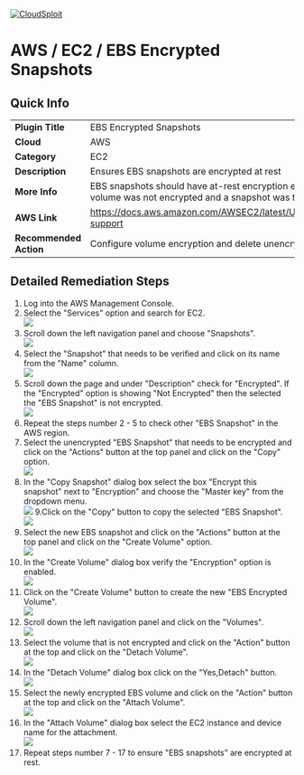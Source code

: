 [![CloudSploit](https://cloudsploit.com/img/logo-new-big-text-100.png "CloudSploit")](https://cloudsploit.com)

# AWS / EC2 / EBS Encrypted Snapshots

## Quick Info

| | |
|-|-|
| **Plugin Title** | EBS Encrypted Snapshots |
| **Cloud** | AWS |
| **Category** | EC2 |
| **Description** | Ensures EBS snapshots are encrypted at rest |
| **More Info** | EBS snapshots should have at-rest encryption enabled through AWS using KMS. If the volume was not encrypted and a snapshot was taken the snapshot will be unencrypted. |
| **AWS Link** | https://docs.aws.amazon.com/AWSEC2/latest/UserGuide/EBSSnapshots.html#encryption-support |
| **Recommended Action** | Configure volume encryption and delete unencrypted EBS snapshots. |

## Detailed Remediation Steps
1. Log into the AWS Management Console.
2. Select the "Services" option and search for EC2. </br> <img src="/resources/aws/ec2/ebs-encrypted-snapshots/step2.png"/>
3. Scroll down the left navigation panel and choose "Snapshots". </br>  <img src="/resources/aws/ec2/ebs-encrypted-snapshots/step3.png"/>
4. Select the "Snapshot" that needs to be verified and click on its name from the "Name" column.</br> <img src="/resources/aws/ec2/ebs-encrypted-snapshots/step4.png"/>
5. Scroll down the page and under "Description" check for "Encrypted". If the "Encrypted" option is showing "Not Encrypted" then the selected the "EBS Snapshot" is not encrypted.</br> <img src="/resources/aws/ec2/ebs-encrypted-snapshots/step5.png"/>
6. Repeat the steps number 2 - 5 to check other "EBS Snapshot" in the AWS region.</br>
7. Select the unencrypted "EBS Snapshot" that needs to be encrypted and click on the "Actions" button at the top panel and click on the "Copy" option.</br> <img src="/resources/aws/ec2/ebs-encrypted-snapshots/step7.png"/>
8. In the "Copy Snapshot" dialog box select the box "Encrypt this snapshot" next to "Encryption" and choose the "Master key" from the dropdown menu.</br> <img src="/resources/aws/ec2/ebs-encrypted-snapshots/step8.png"/>
9.Click on the "Copy" button to copy the selected "EBS Snapshot". </br> <img src="/resources/aws/ec2/ebs-encrypted-snapshots/step9.png"/>
10. Select the new EBS snapshot and click on the "Actions" button at the top panel and click on the "Create Volume" option.</br> <img src="/resources/aws/ec2/ebs-encrypted-snapshots/step10.png"/>
11. In the "Create Volume" dialog box verify the "Encryption" option is enabled.</br> <img src="/resources/aws/ec2/ebs-encrypted-snapshots/step11.png"/>
12. Click on the "Create Volume" button to create the new "EBS Encrypted Volume".</br> <img src="/resources/aws/ec2/ebs-encrypted-snapshots/step12.png"/>
13. Scroll down the left navigation panel and click on the "Volumes".</br> <img src="/resources/aws/ec2/ebs-encrypted-snapshots/step13.png"/>
14. Select the volume that is not encrypted and click on the "Action" button at the top and click on the "Detach Volume".</br> <img src="/resources/aws/ec2/ebs-encrypted-snapshots/step14.png"/>
15. In the "Detach Volume" dialog box click on the "Yes,Detach" button. </br> <img src="/resources/aws/ec2/ebs-encrypted-snapshots/step15.png"/>
16. Select the newly encrypted EBS volume and click on the "Action" button at the top and click on the "Attach Volume".</br> <img src="/resources/aws/ec2/ebs-encrypted-snapshots/step16.png"/>
17. In the "Attach Volume" dialog box select the EC2 instance and device name for the attachment.</br> <img src="/resources/aws/ec2/ebs-encrypted-snapshots/step17.png"/> 
18. Repeat steps number 7 - 17 to ensure "EBS snapshots" are encrypted at rest.
